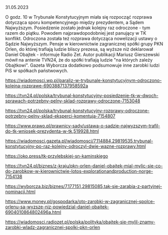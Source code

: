 31.05.2023

O godz. 10 w Trybunale Konstytucyjnym miała się rozpocząć rozprawa dotycząca sporu kompetencyjnego między prezydentem, a Sądem Najwyższym. Posiedzenie zostało jednak kolejny raz odroczone - tym razem do piątku. Powodem najprawdopodobniej jest panujący w TK konflikt. Odroczona została też rozprawa dotycząca nowelizacji ustawy o Sądzie Najwyższym. Pensje w kierownictwie zagranicznej spółki grupy PKN Orlen, do której trafiają ludzie bliscy prezesa, są wyższe niż deklarował Daniel Obajtek - informuje Radio Zet. Autor publikacji Mariusz Gierszewski mówił na antenie TVN24, że do spółki trafiają ludzie "na których zależy Obajtkowi". Gazeta Wyborcza dodatkowo podsumowuje inne zarobki ludzi PiS w spółkach państwowych.

https://wiadomosci.wp.pl/paraliz-w-trybunale-konstytucyjnym-odroczono-kolejna-rozprawe-6903887137958592a

https://tvn24.pl/polska/trybunal-konstytucyjny-posiedzenie-tk-w-dwoch-sprawach-potrzebny-pelny-sklad-rozprawy-odroczone-7153048

https://tvn24.pl/polska/trybunal-konstytucyjny-rozprawy-odroczone-potrzebny-pelny-sklad-eksperci-komentuja-7154807

https://www.prawo.pl/prawnicy-sady/ustawa-o-sadzie-najwyzszym-trafil-do-tk-wniosek-prezydenta-w-tk,519928.html

https://wiadomosci.gazeta.pl/wiadomosci/7,114884,29819535,trybunal-konstytucyjny-po-raz-kolejny-odroczyl-dwie-wazne-rozprawy.html

https://oko.press/tk-przylebskiej-sn-kaminskiego

https://tvn24.pl/biznes/z-kraju/pkn-orlen-daniel-obajtek-mial-mylic-sie-co-do-zarobkow-w-kierownictwie-lotos-explorationandproduction-norge-7154138

https://wyborcza.biz/biznes/7,177151,29815085,tak-sie-zarabia-z-partyjnej-nominacji.html

https://www.money.pl/gospodarka/oto-zarobki-w-zagranicznej-spolce-orlenu-sa-wyzsze-niz-powiedzial-daniel-obajtek-6904010864802496a.html

https://wiadomosci.radiozet.pl/polska/polityka/obajtek-sie-mylil-znamy-zarobki-wladz-zagranicznej-spolki-pkn-orlen
